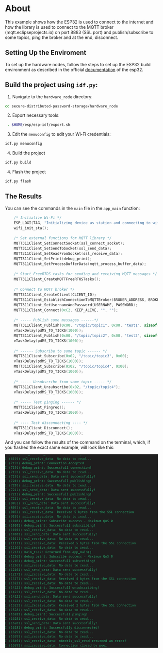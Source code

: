 # About

This example shows how the ESP32 is used to connect to the internet and how the library is used to connect to the MQTT broker (mqtt.eclipseprojects.io) on port 8883 (SSL port) and publish/subscribe to some topics, ping the broker and at the end, disconnect.

## Setting Up the Enviroment

To set up the hardware nodes, follow the steps to set up the ESP32 build environment as described in the official [documentation](https://docs.espressif.com/projects/esp-idf/en/latest/esp32/get-started/linux-macos-setup.html) of the esp32.

## Build the project using `idf.py`:

1. Navigate to the `hardware_node` directory:

```bash
cd secure-distributed-password-storage/hardware_node
```

2. Export necessary tools:

```bash
 . $HOME/esp/esp-idf/export.sh
```

3. Edit the `menuconfig` to edit your Wi-Fi credentials:

```bash
idf.py menuconfig
```

4. Build the project

```bash
idf.py build
```

4. Flash the project

```bash
idf.py flash
```

## The Results

You can see the commands in the `main` file in the `app_main` function:

```c
    /* Initialize Wi-Fi */
    ESP_LOGI(TAG, "Initializing device as station and connecting to wifi...");
    wifi_init_sta();

    /* Set external functions for MQTT library */
    MQTT311Client_SetConnectSocket(ssl_connect_socket);
    MQTT311Client_SetSendToSocket(ssl_send_data);
    MQTT311Client_SetReadFromSocket(ssl_receive_data);
    MQTT311Client_SetPrint(debug_print);
    MQTT311Client_SetProcessBufferData(mqtt_process_buffer_data);

    /* Start FreeRTOS tasks for sending and receiving MQTT messages */
    MQTT311Client_CreateMQTTFreeRTOSTasks();

    /* Connect to MQTT broker */
    MQTT311Client_CreateClient(CLIENT_ID);
    MQTT311Client_EstablishConnectionToMQTTBroker(BROKER_ADDRESS, BROKER_PORT_SSL);
    MQTT311Client_SetUsernameAndPassword(USERNAME, PASSWORD);
    MQTT311Client_Connect(0xC2, KEEP_ALIVE, "", "");
   
    /* ----- Publish some messages ------*/
    MQTT311Client_Publish(0x00, "/topic/topic1", 0x00, "test1", sizeof("test1"));
    vTaskDelay(pdMS_TO_TICKS(1000));
    MQTT311Client_Publish(0x00, "/topic/topic2", 0x00, "test2", sizeof("test2"));
    vTaskDelay(pdMS_TO_TICKS(1000));
   
    /* ------ Subscribe to some topic ------ */
    MQTT311Client_Subscribe(0x02, "/topic/topic3", 0x00);
    vTaskDelay(pdMS_TO_TICKS(1000));
    MQTT311Client_Subscribe(0x02, "/topic/topic4", 0x00);
    vTaskDelay(pdMS_TO_TICKS(1000));

    /* ----- Unsubscribe from some topic ----- */
    MQTT311Client_Unsubscribe(0x02, "/topic/topic4");
    vTaskDelay(pdMS_TO_TICKS(1000));

    /* ----- Test pinging ------ */
    MQTT311Client_Pingreq();
    vTaskDelay(pdMS_TO_TICKS(1000));

    /* ---- Test disconnecting ---- */
    MQTT311Client_Disconnect();
    vTaskDelay(pdMS_TO_TICKS(1000));
```

And you can follow the results of the command on the terminal, which, if you flashed the exact same example, will look like this:

![Monitoring MQTT Connection](/assets/monitoring_mqtt_ssl.png)
